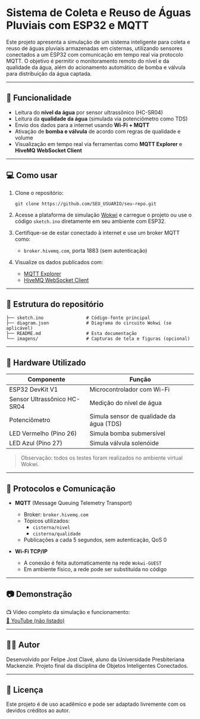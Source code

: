 
# Sistema de Coleta e Reuso de Águas Pluviais com ESP32 e MQTT

Este projeto apresenta a simulação de um sistema inteligente para coleta e reuso de águas pluviais armazenadas em cisternas, utilizando sensores conectados a um ESP32 com comunicação em tempo real via protocolo MQTT. O objetivo é permitir o monitoramento remoto do nível e da qualidade da água, além do acionamento automático de bomba e válvula para distribuição da água captada.

---

## 🧪 Funcionalidade

- Leitura do **nível da água** por sensor ultrassônico (HC-SR04)
- Leitura da **qualidade da água** (simulada via potenciômetro como TDS)
- Envio dos dados para a internet usando **Wi-Fi + MQTT**
- Ativação de **bomba e válvula** de acordo com regras de qualidade e volume
- Visualização em tempo real via ferramentas como **MQTT Explorer** e **HiveMQ WebSocket Client**

---

## 💻 Como usar

1. Clone o repositório:
   ```
   git clone https://github.com/SEU_USUARIO/seu-repo.git
   ```

2. Acesse a plataforma de simulação [Wokwi](https://wokwi.com/) e carregue o projeto ou use o código `sketch.ino` diretamente em seu ambiente com ESP32.

3. Certifique-se de estar conectado à internet e use um broker MQTT como:
   - `broker.hivemq.com`, porta 1883 (sem autenticação)

4. Visualize os dados publicados com:
   - [MQTT Explorer](https://mqtt-explorer.com/)
   - [HiveMQ WebSocket Client](https://www.hivemq.com/demos/websocket-client/)

---

## 📂 Estrutura do repositório

```
├── sketch.ino                # Código-fonte principal
├── diagram.json              # Diagrama do circuito Wokwi (se aplicável)
├── README.md                 # Esta documentação
└── imagens/                  # Capturas de tela e figuras (opcional)
```

---

## 🧱 Hardware Utilizado

| Componente                 | Função                                           |
|----------------------------|--------------------------------------------------|
| ESP32 DevKit V1            | Microcontrolador com Wi-Fi                      |
| Sensor Ultrassônico HC-SR04| Medição do nível de água                       |
| Potenciômetro              | Simula sensor de qualidade da água (TDS)       |
| LED Vermelho (Pino 26)     | Simula bomba submersível                       |
| LED Azul (Pino 27)         | Simula válvula solenóide                       |

> Observação: todos os testes foram realizados no ambiente virtual Wokwi.

---

## 🔌 Protocolos e Comunicação

- **MQTT** (Message Queuing Telemetry Transport)
  - Broker: `broker.hivemq.com`
  - Tópicos utilizados:
    - `cisterna/nivel`
    - `cisterna/qualidade`
  - Publicações a cada 5 segundos, sem autenticação, QoS 0

- **Wi-Fi TCP/IP**
  - A conexão é feita automaticamente na rede `Wokwi-GUEST`
  - Em ambiente físico, a rede pode ser substituída no código

---

## 📷 Demonstração

📺 Vídeo completo da simulação e funcionamento:  
[🔗 YouTube (não listado)](https://youtu.be/YNYTJI5WWQ8)

---

## 👨‍🔬 Autor

Desenvolvido por Felipe Jost Clavé, aluno da Universidade Presbiteriana Mackenzie. Projeto final da disciplina de Objetos Inteligentes Conectados.

---

## 📘 Licença

Este projeto é de uso acadêmico e pode ser adaptado livremente com os devidos créditos ao autor.
